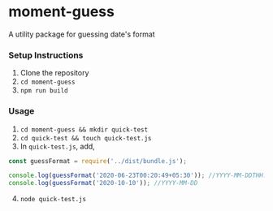 # moment-guess
A utility package for guessing date's format

### Setup Instructions
1. Clone the repository
2. `cd moment-guess`
3. `npm run build`

### Usage
1. `cd moment-guess && mkdir quick-test`
2. `cd quick-test && touch quick-test.js`
3. In `quick-test.js`, add,
```javascript
const guessFormat = require('../dist/bundle.js');

console.log(guessFormat('2020-06-23T00:20:49+05:30')); //YYYY-MM-DDTHH:mm:ssZ
console.log(guessFormat('2020-10-10')); //YYYY-MM-DD
```
4. `node quick-test.js`
